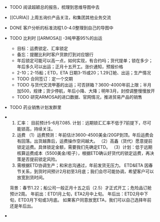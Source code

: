 - TODO 阅读超颖总的报告，梳理到思维导图中去
- [[CURIA]] 上周五询价产品关注，和集团其他业务交流
- DONE 客户分析的标准流程1.0-4.0整理到自己的导图中
- TODO 比利时 [[ARMOSA]] -3吨甲基95%的出运
	- 目标：运费锁定、汇率锁定
	- 备忘：提醒比利时客户货款打到对应银行
	- 年后锁定可能可以高一点，如何实现，有合约吗；货代提单；锁在多少；年后多久可以出运；正月十五开工。涨价通知，预报价格
	- 2-10；2-15船；ETD，ETA 日期3-15或20；1.29订舱、出运；生产情况
	- TODO 合同签订：定一个交期
	- TODO 与货代交流甲基的出运；可否拼箱？3600-4000年前上限；半月加500，规律；货少停航，年后小降、大降；明年3月，封控调整慢慢放开
	- TODO 研究ARMOSA的进口数据、官网情况，推进贸易产品的销售
- TODO 药业销售计划发群里
- 1. 汇率： 目前预计5-6月7.085. 
  计划：远期锁汇汇率不低于7前提下，尽可能锁高，持续关注。 
  2. 运费 
  （1）运费预测：年前估计3600-4500美金/20GP到顶。年后运费会有回落。出货越靠后，运费操作空间越大。 
  （2）高鑫（货代）愿意提前锁定运费。具体锁定金额，需要我们先确定ETD。 
  （3）计划：低于远期核算运费成本（5500美金/柜子），根据ETD确认好货代的锁定运费，再决策是否提前锁定风险。 
  3. 需根据ETD协调生产；和宋总沟通过，年前发货无压力。
  ETD&ETA
  因春节关系，到货时间预计2月初至3月底；我们会尽可能协调，希望客户可以放宽到货时间。 
  
  背景：春节1.22；船公司一般正月十五之后（2.5）才正式开工；危险品订舱预计2周。
  年前出：ETD1月上旬，ETA2月中上旬。 
  年后出：ETD2月中下旬，ETD3月下旬或3月底。 
  如果客户同意放宽ETA，我们可以自己选择年前还是年后出。
-